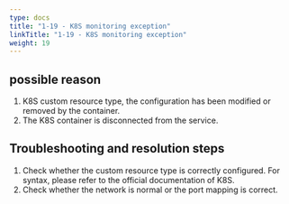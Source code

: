 ```yaml
---
type: docs
title: "1-19 - K8S monitoring exception"
linkTitle: "1-19 - K8S monitoring exception"
weight: 19
---
```


## possible reason

1. K8S custom resource type, the configuration has been modified or removed by the container.
2. The K8S container is disconnected from the service.

## Troubleshooting and resolution steps

1. Check whether the custom resource type is correctly configured. For syntax, please refer to the official documentation of K8S.
2. Check whether the network is normal or the port mapping is correct.

<p style="margin-top: 3rem;"> </p>